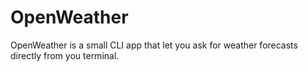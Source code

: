 # OpenWeather
OpenWeather is a small CLI app that let you ask for weather forecasts directly from you terminal.
